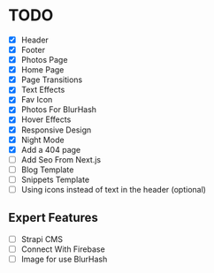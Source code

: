 # TODO

- [x] Header
- [x] Footer
- [x] Photos Page
- [x] Home Page
- [x] Page Transitions
- [x] Text Effects
- [x] Fav Icon
- [x] Photos For BlurHash
- [x] Hover Effects
- [x] Responsive Design
- [x] Night Mode
- [x] Add a 404 page
- [ ] Add Seo From Next.js
- [ ] Blog Template
- [ ] Snippets Template
- [ ] Using icons instead of text in the header (optional)

## Expert Features

- [ ] Strapi CMS
- [ ] Connect With Firebase
- [ ] Image for use BlurHash
